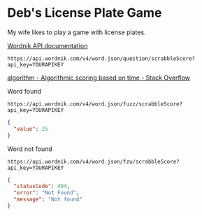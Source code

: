 # Deb's License Plate Game

My wife likes to play a game with license plates.

[Wordnik API documentation](https://developer.wordnik.com/docs#!/word/getScrabbleScore)

```
https://api.wordnik.com/v4/word.json/question/scrabbleScore?api_key=YOURAPIKEY
```

[algorithm - Algorithmic scoring based on time - Stack Overflow](https://stackoverflow.com/questions/21771670/algorithmic-scoring-based-on-time/21771707#21771707)

Word found

`https://api.wordnik.com/v4/word.json/fuzz/scrabbleScore?api_key=YOURAPIKEY`

```json
{
  "value": 25
}
```

Word not found

`https://api.wordnik.com/v4/word.json/fzu/scrabbleScore?api_key=YOURAPIKEY`

```json
{
  "statusCode": 404,
  "error": "Not Found",
  "message": "Not found"
}
```
